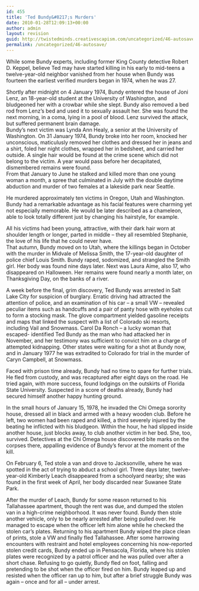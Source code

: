 ```yaml
---
id: 455
title: 'Ted Bundy&#8217;s Murders'
date: 2010-01-28T12:09:13+00:00
author: admin
layout: revision
guid: http://twistedminds.creativescapism.com/uncategorized/46-autosave/
permalink: /uncategorized/46-autosave/
---
```

<p class="dropcap-first">
  While some Bundy experts, including former King County detective Robert D. Keppel, believe Ted may have started killing in his early to mid-teens a twelve-year-old neighbor vanished from her house when Bundy was fourteen the earliest verified murders began in 1974, when he was 27.
</p>

Shortly after midnight on 4 January 1974, Bundy entered the house of Joni Lenz, an 18-year-old student at the University of Washington, and bludgeoned her with a crowbar while she slept. Bundy also removed a bed rod from Lenz&#8217;s bed and used it to sexually assault her. She was found the next morning, in a coma, lying in a pool of blood. Lenz survived the attack, but suffered permanent brain damage.  
Bundy&#8217;s next victim was Lynda Ann Healy, a senior at the University of Washington. On 31 January 1974, Bundy broke into her room, knocked her unconscious, maticulusly removed her clothes and dressed her in jeans and a shirt, foled her night clothes, wrapped her in bedsheet, and carried her outside. A single hair would be found at the crime scene which did not belong to the victim. A year would pass before her decapitated, dismembered remains were found.  
From that January to June he stalked and killed more than one young woman a month, a spree that culminated in July with the double daytime abduction and murder of two females at a lakeside park near Seattle.

He murdered approximately ten victims in Oregon, Utah and Washington. Bundy had a remarkable advantage as his facial features were charming yet not especially memorable. He would be later described as a chameleon, able to look totally different just by changing his hairstyle, for example.

All his victims had been young, attractive, with their dark hair worn at shoulder length or longer, parted in middle &#8211; they all resembled Stephanie, the love of his life that he could never have.  
That autumn, Bundy moved on to Utah, where the killings began in October with the murder in Midvale of Melissa Smith, the 17-year-old daughter of police chief Louis Smith. Bundy raped, sodomized, and strangled the Smith girl. Her body was found nine days later. Next was Laura Aime, also 17, who disappeared on Halloween. Her remains were found nearly a month later, on Thanksgiving Day, on the banks of a river.

A week before the final, grim discovery, Ted Bundy was arrested in Salt Lake City for suspicion of burglary. Erratic driving had attracted the attention of police, and an examination of his car &#8211; a small VW &#8211; revealed peculiar items such as handcuffs and a pair of panty hose with eyeholes cut to form a stocking mask. The glove compartment yielded gasoline receipts and maps that linked the suspect with a list of Colorado ski resorts, including Vail and Snowmass. Carol Da Ronch &#8211; a lucky woman that escaped- identified Ted Bundy as the man who had attacked her in November, and her testimony was sufficient to convict him on a charge of attempted kidnapping. Other states were waiting for a shot at Bundy now, and in January 1977 he was extradited to Colorado for trial in the murder of Caryn Campbell, at Snowmass.

Faced with prison time already, Bundy had no time to spare for further trials. He fled from custody, and was recaptured after eight days on the road. He tried again, with more success, found lodgings on the outskirts of Florida State University. Suspected in a score of deaths already, Bundy had secured himself another happy hunting ground. 

In the small hours of January 15, 1978, he invaded the Chi Omega sorority house, dressed all in black and armed with a heavy wooden club. Before he left, two women had been raped and killed, a third severely injured by the beating he inflicted with his bludgeon. Within the hour, he had slipped inside another house, just blocks away, to club another victim in her bed. She, too, survived. Detectives at the Chi Omega house discovered bite marks on the corpses there, appalling evidence of Bundy&#8217;s fervor at the moment of the kill.

On February 6, Ted stole a van and drove to Jacksonville, where he was spotted in the act of trying to abduct a school girl. Three days later, twelve-year-old Kimberly Leach disappeared from a schoolyard nearby; she was found in the first week of April, her body discarded near Suwanee State Park.

After the murder of Leach, Bundy for some reason returned to his Tallahassee apartment, though the rent was due, and dumped the stolen van in a high-crime neighborhood. It was never found. Bundy then stole another vehicle, only to be nearly arrested after being pulled over. He managed to escape when the officer left him alone while he checked the stolen car&#8217;s plates. Returning to his apartment Bundy wiped the place clean of prints, stole a VW and finally fled Tallahassee. After some harrowing encounters with restraint and hotel employees concerning his now-reported stolen credit cards, Bundy ended up in Pensacola, Florida, where his stolen plates were recognized by a patrol officer and he was pulled over after a short chase. Refusing to go quietly, Bundy fled on foot, falling and pretending to be shot when the officer fired on him. Bundy leaped up and resisted when the officer ran up to him, but after a brief struggle Bundy was again &#8211; once and for all &#8211; under arrest.
